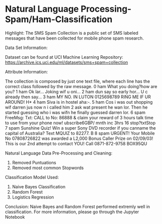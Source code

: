 # Natural Language Processing-Spam/Ham-Classification

Highlight: The SMS Spam Collection is a public set of SMS labeled messages that have been collected for mobile phone spam research.

Data Set Information:

Dataset can be found at UCI Machine Learning Repository:
https://archive.ics.uci.edu/ml/datasets/sms+spam+collection

Attribute Information:

The collection is composed by just one text file, where each line has the correct class followed by the raw message. 
0 ham What you doing?how are you? 
1 ham Ok lar... Joking wif u oni... 
2 ham dun say so early hor... U c already then say... 
3 ham MY NO. IN LUTON 0125698789 RING ME IF UR AROUND! H* 
4 ham Siva is in hostel aha:-. 
5 ham Cos i was out shopping wif darren jus now n i called him 2 ask wat present he wan lor. Then he started guessing who i was wifn he finally guessed darren lor. 
6 spam FreeMsg: Txt: CALL to No: 86888 & claim your reward of 3 hours talk time to use from your phone now! ubscribe6GBP/ mnth inc 3hrs 16 stop?txtStop 
7 spam Sunshine Quiz! Win a super Sony DVD recorder if you canname the capital of Australia? Text MQUIZ to 82277. B 
8 spam URGENT! Your Mobile No 07808726822 was awarded a L2,000 Bonus Caller Prize on 02/09/03! This is our 2nd attempt to contact YOU! Call 0871-872-9758 BOX95QU 

Natural Language Data Pre-Processing and Cleaning:
1. Removed Puntuations
2. Removed most common Stopwords 

Classification Model Used:
1. Naive Bayes Classification
2. Random Forest
3. Logistics Regression

Conclusion: Naive Bayes and Random Forest performed extremly well in classification.
For more information, please go through the Jupyter Notebook
